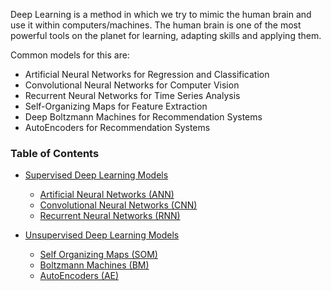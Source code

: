 Deep Learning is a method in which we try to mimic the human brain and use it within computers/machines. The human brain is one of the most powerful tools on the planet for learning, adapting skills and applying them.

Common models for this are:
* Artificial Neural Networks for Regression and Classification
* Convolutional Neural Networks for Computer Vision
* Recurrent Neural Networks for Time Series Analysis
* Self-Organizing Maps for Feature Extraction
* Deep Boltzmann Machines for Recommendation Systems
* AutoEncoders for Recommendation Systems
<!---
![Deep Learning Network Types](https://acius.co.uk/wp-content/themes/acius/machine_learning/imgs/dl/dl-network-types.png)
--->
### Table of Contents
* [Supervised Deep Learning Models](/wiki/Types-of-Deep-Learning)
  * [Artificial Neural Networks (ANN)](/wiki/Artificial-Neural-Networks-(ANN))
  * [Convolutional Neural Networks (CNN)](/wiki/Convolutional-Neural-Networks-(CNN))
  * [Recurrent Neural Networks (RNN)](/wiki/Recurrent-Neural-Networks-(RNN))

* [Unsupervised Deep Learning Models](/wiki/Types-of-Deep-Learning)
  * [Self Organizing Maps (SOM)](/wiki/Self-Organizing-Maps-(SOM))
  * [Boltzmann Machines (BM)](/wiki/Boltzmann-Machines-(BM))
  * [AutoEncoders (AE)](/wiki/AutoEncoders-(AE))